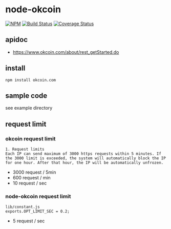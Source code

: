 # node-okcoin

[![NPM](https://nodei.co/npm/okcoin.com.png?downloads=true&downloadRank=true&stars=true)](https://nodei.co/npm/okcoin.com)
[![Build Status](https://secure.travis-ci.org/you21979/node-okcoin.png?branch=master)](https://travis-ci.org/you21979/node-okcoin)
[![Coverage Status](https://coveralls.io/repos/github/you21979/node-okcoin/badge.svg?branch=master)](https://coveralls.io/github/you21979/node-okcoin?branch=master)

## apidoc

* https://www.okcoin.com/about/rest_getStarted.do

## install

```
npm install okcoin.com
```

## sample code

see example directory

## request limit

### okcoin request limit

```
1. Request limits
Each IP can send maximum of 3000 https requests within 5 minutes. If the 3000 limit is exceeded, the system will automatically block the IP for one hour. After that hour, the IP will be automatically unfrozen.
```

* 3000 request / 5min
* 600 request / min
* 10 request / sec

### node-okcoin request limit

```
lib/constant.js
exports.OPT_LIMIT_SEC = 0.2;
```

* 5 request / sec
